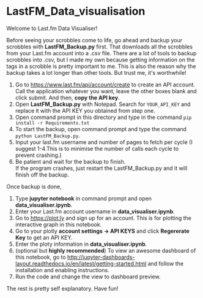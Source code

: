 # LastFM_Data_visualisation
Welcome to Last.fm Data Visualiser!  
  
Before seeing your scrobbles come to life, go ahead and backup your scrobbles
with **LastFM_Backup.py** first. That downloads all the scrobbles from your Last.fm account into a .csv file.
There are a lot of tools to backup scrobbles into .csv, but I made my own because getting information
on the tags in a scrobble is pretty important to me. This is also the reason why the backup takes a lot
longer than other tools. But trust me, it's worthwhile! 
  
1. Go to https://www.last.fm/api/account/create to create an API account. Call the application whatever you want, leave the other boxes blank and click submit. And then, **copy the API key**.
2. Open **LastFM_Backup.py** with Notepad. Search for `YOUR_API_KEY` and replace it with the API KEY you obtained from step one.
3. Open command prompt in this directory and type in the command `pip install -r Requirements.txt`
4. To start the backup, open command prompt and type the command `python LastFM_Backup.py`.  
5. Input your last.fm username and number of pages to fetch per cycle (I suggest 1-4.This is to minimise the number of calls each cycle to prevent crashing.)
6. Be patient and wait for the backup to finish.    
If the program crashes, just restart the LastFM_Backup.py and it will finish off the backup.  

Once backup is done,
1. Type **jupyter notebook** in command prompt and open **data_visualiser.ipynb**.
2. Enter your Last.fm account username in **data_visualiser.ipynb**.
2. Go to https://plot.ly and sign up for an account. This is for plotting the interactive graph in this notebook.
3. Go to your plotly **account settings &rarr; API KEYS** and click **Regererate Key** to get an API KEY.
4. Enter the ploty information in **data_visualiser.ipynb**. 
5. (optional but **highly recommended**) To view an awesome dashboard of this notebook, go to http://jupyter-dashboards-layout.readthedocs.io/en/latest/getting-started.html and follow the installation and enabling instructions.
6. Run the code and change the view to dashboard preview.

The rest is pretty self explanatory. Have fun!
